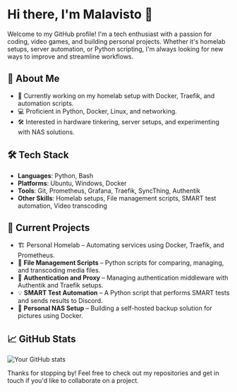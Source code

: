 # Hi there, I'm Malavisto 👋

Welcome to my GitHub profile! I'm a tech enthusiast with a passion for coding, video games, and building personal projects. Whether it's homelab setups, server automation, or Python scripting, I'm always looking for new ways to improve and streamline workflows.

## 🚀 About Me

- 🔭 Currently working on my homelab setup with Docker, Traefik, and automation scripts.
- 💻 Proficient in Python, Docker, Linux, and networking.
- 🛠 Interested in hardware tinkering, server setups, and experimenting with NAS solutions.

## 🛠️ Tech Stack

- **Languages**: Python, Bash
- **Platforms**: Ubuntu, Windows, Docker
- **Tools**: Git, Prometheus, Grafana, Traefik, SyncThing, Authentik
- **Other Skills**: Homelab setups, File management scripts, SMART test automation, Video transcoding

## 📝 Current Projects

- 🏗️ Personal Homelab – Automating services using Docker, Traefik, and Prometheus.
- 📂 **File Management Scripts** – Python scripts for comparing, managing, and transcoding media files.
- 🔐 **Authentication and Proxy** – Managing authentication middleware with Authentik and Traefik setups.
- 💡 **SMART Test Automation** – A Python script that performs SMART tests and sends results to Discord.
- 📸 **Personal NAS Setup** – Building a self-hosted backup solution for pictures using Docker.

## 📈 GitHub Stats

![Your GitHub stats](https://github-readme-stats.vercel.app/api?username=malavisto&show_icons=true&theme=dark)

Thanks for stopping by! Feel free to check out my repositories and get in touch if you'd like to collaborate on a project.


